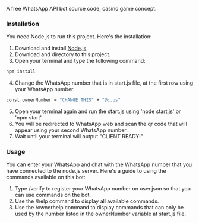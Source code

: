 A free WhatsApp API bot source code, casino game concept.

### Installation
You need Node.js to run this project.
Here's the installation:
1. Download and install [Node.js](https://nodejs.org/en/download/)
2. Download and directory to this project.
3. Open your terminal and type the following command:
  ```sh
  npm install
  ```
4. Change the WhatsApp number that is in start.js file, at the first row using your WhatsApp number.
  ```sh
  const ownerNumber = "CHANGE THIS" + "@c.us"
  ```
5. Open your terminal again and run the start.js using 'node start.js' or 'npm start'.
6. You will be redirected to WhatsApp web and scan the qr code that will appear using your second WhatsApp number.
7. Wait until your terminal will output "CLIENT READY!"

### Usage
You can enter your WhatsApp and chat with the WhatsApp number that you have connected to the node.js server.
Here's a guide to using the commands available on this bot:
1. Type /verify to register your WhatsApp number on user.json so that you can use commands on the bot.
2. Use the /help command to display all available commands.
3. Use the /ownerhelp command to display commands that can only be used by the number listed in the ownerNumber variable at start.js file.
